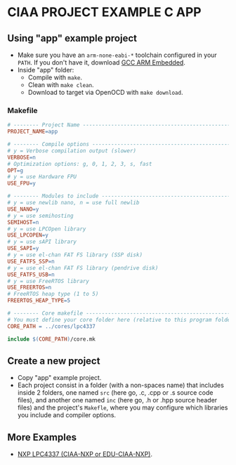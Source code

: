 # CIAA PROJECT EXAMPLE C APP

## Using "app" example project
- Make sure you have an ```arm-none-eabi-*``` toolchain configured in your ```PATH```. If you don't have it, download [GCC ARM Embedded](https://developer.arm.com/open-source/gnu-toolchain/gnu-rm).
- Inside "app" folder:
    - Compile with ```make```.
    - Clean with ```make clean```.
    - Download to target via OpenOCD with ```make download```.

### Makefile

```makefile
# -------- Project Name ------------------------------------------------------
PROJECT_NAME=app

# -------- Compile options ---------------------------------------------------
# y = Verbose compilation output (slower)
VERBOSE=n
# Optimization options: g, 0, 1, 2, 3, s, fast
OPT=g
# y = use Hardware FPU
USE_FPU=y

# -------- Modules to include ----------------------------------------------
# y = use newlib nano, n = use full newlib
USE_NANO=y
# y = use semihosting
SEMIHOST=n
# y = use LPCOpen library
USE_LPCOPEN=y
# y = use sAPI library
USE_SAPI=y
# y = use el-chan FAT FS library (SSP disk)
USE_FATFS_SSP=n
# y = use el-chan FAT FS library (pendrive disk)
USE_FATFS_USB=n
# y = use FreeRTOS library
USE_FREERTOS=n
# FreeRTOS heap type (1 to 5)
FREERTOS_HEAP_TYPE=5

# -------- Core makefile -----------------------------------------------------
# You must define your core folder here (relative to this program folder)
CORE_PATH = ../cores/lpc4337

include $(CORE_PATH)/core.mk
```

## Create a new project
- Copy "app" example project.
- Each project consist in a folder (with a non-spaces name) that includes inside 2 folders, one named ```src``` (here go, .c, .cpp or .s source code files), and another one named ```inc``` (here go, .h or .hpp source header files) and the project's ```Makefle```, where you may configure which libraries you include and compiler options.

## More Examples
- [NXP LPC4337 (CIAA-NXP or EDU-CIAA-NXP)](../../../../ciaa_lpc4337_examples).